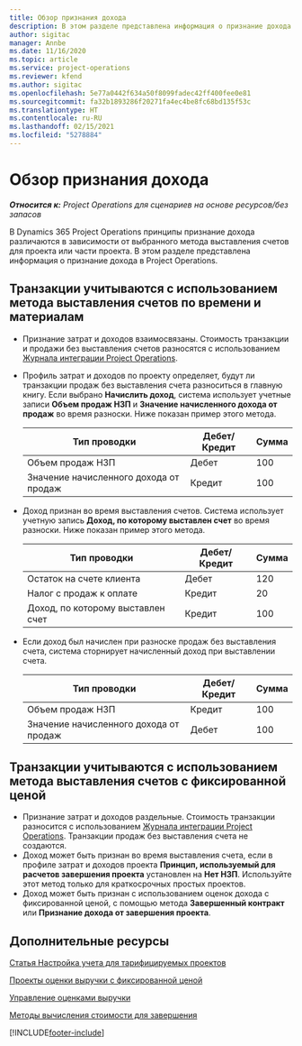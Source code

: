 ```yaml
---
title: Обзор признания дохода
description: В этом разделе представлена информация о признание дохода в Project Operations.
author: sigitac
manager: Annbe
ms.date: 11/16/2020
ms.topic: article
ms.service: project-operations
ms.reviewer: kfend
ms.author: sigitac
ms.openlocfilehash: 5e77a0442f634a50f8099fadec42ff400fee0e81
ms.sourcegitcommit: fa32b1893286f20271fa4ec4be8fc68bd135f53c
ms.translationtype: HT
ms.contentlocale: ru-RU
ms.lasthandoff: 02/15/2021
ms.locfileid: "5278884"
---
```

# <a name="revenue-recognition-overview"></a>Обзор признания дохода

_**Относится к:** Project Operations для сценариев на основе ресурсов/без запасов_

В Dynamics 365 Project Operations принципы признание дохода различаются в зависимости от выбранного метода выставления счетов для проекта или части проекта. В этом разделе представлена информация о признание дохода в Project Operations.

## <a name="transactions-accounted-using-time-and-material-billing-method"></a>Транзакции учитываются с использованием метода выставления счетов по времени и материалам

- Признание затрат и доходов взаимосвязаны. Стоимость транзакции и продажи без выставления счетов разносятся с использованием [Журнала интеграции Project Operations](../project-accounting/project-operations-integration-journal.md).
- Профиль затрат и доходов по проекту определяет, будут ли транзакции продаж без выставления счета разноситься в главную книгу. Если выбрано **Начислить доход**, система использует учетные записи **Объем продаж НЗП** и **Значение начисленного дохода от продаж** во время разноски. Ниже показан пример этого метода.  

  | Тип проводки | Дебет/Кредит | Сумма |
  | --- | --- | --- |
  | Объем продаж НЗП | Дебет | 100 |
  | Значение начисленного дохода от продаж | Кредит | 100 |

- Доход признан во время выставления счетов. Система использует учетную запись **Доход, по которому выставлен счет** во время разноски. Ниже показан пример этого метода.  

  | Тип проводки | Дебет/Кредит | Сумма |
  | --- | --- | --- |
  | Остаток на счете клиента | Дебет | 120 |
  | Налог с продаж к оплате | Кредит | 20 |
  | Доход, по которому выставлен счет | Кредит | 100 |

- Если доход был начислен при разноске продаж без выставления счета, система сторнирует начисленный доход при выставлении счета.

  | Тип проводки | Дебет/Кредит | Сумма |
  | --- | --- | --- |
  | Объем продаж НЗП | Кредит | 100 |
  | Значение начисленного дохода от продаж | Дебет | 100 |

## <a name="transactions-accounted-using-the-fixed-price-billing-method"></a>Транзакции учитываются с использованием метода выставления счетов с фиксированной ценой

- Признание затрат и доходов раздельные. Стоимость транзакции разносится с использованием [Журнала интеграции Project Operations](../project-accounting/project-operations-integration-journal.md). Транзакции продаж без выставления счета не создаются.
- Доход может быть признан во время выставления счета, если в профиле затрат и доходов проекта **Принцип, используемый для расчетов завершения проекта** установлен на **Нет НЗП**. Используйте этот метод только для краткосрочных простых проектов.
- Доход может быть признан с использованием оценок дохода с фиксированной ценой, с помощью метода **Завершенный контракт** или **Признание дохода от завершения проекта**.

## <a name="additional-resources"></a>Дополнительные ресурсы
[Статья Настройка учета для тарифицируемых проектов](../project-accounting/configure-accounting-billable-projects.md)

[Проекты оценки выручки с фиксированной ценой](rev-rec-percentage-completion-method.md)

[Управление оценками выручки](rev-rec-completed-contract-method.md)

[Методы вычисления стоимости для завершения](cost-complete-methods.md)


[!INCLUDE[footer-include](../includes/footer-banner.md)]